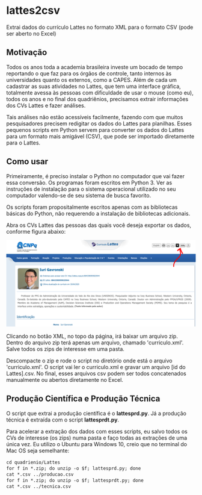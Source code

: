 # lattes2csv
Extrai dados do currículo Lattes no formato XML para o formato CSV (pode ser aberto no Excel)

## Motivação

Todos os anos toda a academia brasileira investe um bocado de tempo reportando o que faz para os órgãos de controle, tanto internos às universidades quanto os externos, como a CAPES. Além de cada um cadastrar as suas atividades no Lattes, que tem uma interface gráfica, totalmente avessa às pessoas com dificuldade de usar o mouse (como eu), todos os anos e no final dos quadriênios, precisamos extrair informações dos CVs Lattes e fazer análises.

Tais análises não estão acessíveis facilmente, fazendo com que muitos pesquisadores precisem redigitar os dados do Lattes para planilhas. Esses pequenos scripts em Python servem para converter os dados do Lattes para um formato mais amigável (CSV), que pode ser importado diretamente para o Lattes.

## Como usar

Primeiramente, é preciso instalar o Python no computador que vai fazer essa conversão. Os programas foram escritos em Python 3. Ver as instruções de instalação para o sistema operacional utilizado no seu computador valendo-se de seu sistema de busca favorito.

Os scripts foram propositalmente escritos apenas com as bibliotecas básicas do Python, não requerendo a instalação de bibliotecas adicionais.

Abra os CVs Lattes das pessoas das quais você deseja exportar os dados, conforme figura abaixo:

![Exemplo de extração de CV Lattes](lattes2csv_example.png)

Clicando no botão XML, no topo da página, irá baixar um arquivo zip. Dentro do arquivo zip terá apenas um arquivo, chamado 'curriculo.xml'. Salve todos os zips de interesse em uma pasta.

Descompacte o zip e rode o script no diretório onde está o arquivo 'curriculo.xml'. O script vai ler o curriculo.xml e gravar um arquivo \[id do Lattes].csv. No final, esses arquivos csv podem ser todos concatenados manualmente ou abertos diretamente no Excel.

## Produção Científica e Produção Técnica

O script que extrai a produção científica é o **lattesprd.py**. Já a produção técnica é extraída com o script **lattesprdt.py**.

Para acelerar a extração dos dados com esses scripts, eu salvo todos os CVs de interesse (os zips) numa pasta e faço todas as extrações de uma única vez. Eu utilizo o Ubuntu para Windows 10, creio que no terminal do Mac OS seja semelhante:
```
cd quadrienio/Lattes
for f in *.zip; do unzip -o $f; lattesprd.py; done
cat *.csv ../producao.csv
for f in *.zip; do unzip -o $f; lattesprdt.py; done
cat *.csv ../tecnica.csv
```
